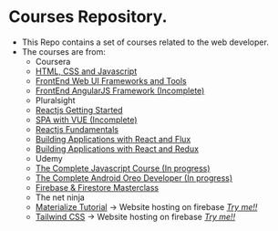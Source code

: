 # Courses Repository.
* This Repo contains a set of courses related to the web developer.
* The courses are from:
  *   Coursera
    - [HTML, CSS and Javascript](https://github.com/jjreina/Courses/tree/coursera-html-css-js)
    - [FrontEnd Web UI Frameworks and Tools](https://github.com/jjreina/Courses/tree/coursera-frontend-frameworks-and-tools)
    - [FrontEnd AngularJS Framework (Incomplete)](https://github.com/jjreina/Courses/tree/coursera-frontend-frameworks-and-angularjs)
  *   Pluralsight
    - [Reactjs Getting Started](https://github.com/jjreina/Courses/tree/pluralsight-reactjs-getting-started)
    - [SPA with VUE (Incomplete)](https://github.com/jjreina/Courses/tree/pluralsight-single-page-applicactions-with-vue)
    - [Reactjs Fundamentals](https://github.com/jjreina/Courses/tree/pluralsight-reactjs-fundamentals)
    - [Building Applications with React and Flux](https://github.com/jjreina/Courses/tree/pluralsight-reactjs-build-app-with-flux)
    - [Building Applications with React and Redux](https://github.com/jjreina/Courses/tree/pluralsight-reactjs-build-app-with-redux)
  *   Udemy
    - [The Complete Javascript Course (In progress)](https://github.com/jjreina/Courses/tree/udemy-the-complete-javascript-course)
    - [The Complete Android Oreo Developer (In progress)](https://github.com/jjreina/Courses/tree/udemy-the-complete-android-oreo-developer)
    - [Firebase & Firestore Masterclass](https://github.com/jjreina/Courses/tree/udemy-firebase-firestone-masterclass)
  *   The net ninja
    - [Materialize Tutorial](https://github.com/jjreina/Courses/tree/the-net-ninja-materialize) -> Website hosting on firebase [*Try me!!*](https://materialize-start-wars.firebaseapp.com/)
    - [Tailwind CSS](https://github.com/jjreina/Courses/tree/the-net-ninja-Tailwind-CSS) -> Website hosting on firebase [*Try me!!*](https://tailwinds-css-drones.firebaseapp.com/)

